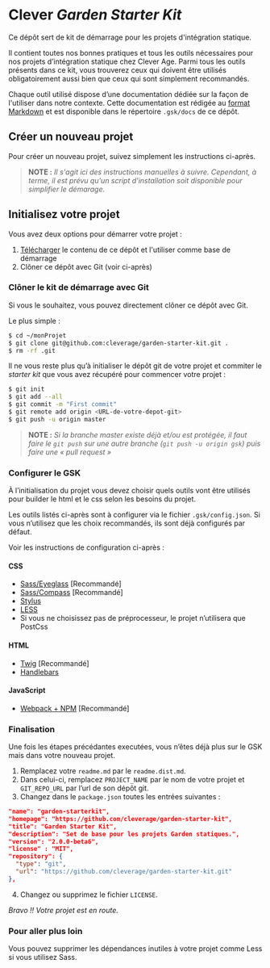 Clever _Garden Starter Kit_
===============================================================================

Ce dépôt sert de kit de démarrage pour les projets d'intégration statique.

Il contient toutes nos bonnes pratiques et tous les outils nécessaires pour
nos projets d’intégration statique chez Clever Age. Parmi tous les outils
présents dans ce kit, vous trouverez ceux qui doivent être utilisés
obligatoirement aussi bien que ceux qui sont simplement recommandés.

Chaque outil utilisé dispose d’une documentation dédiée sur la façon de
l'utiliser dans notre contexte. Cette documentation est rédigée au [format
Markdown](https://daringfireball.net/projects/markdown/syntax) et est disponible dans le répertoire `.gsk/docs` de ce dépôt.


Créer un nouveau projet
-------------------------------------------------------------------------------
Pour créer un nouveau projet, suivez simplement les instructions ci-après.

> **NOTE :** _Il s'agit ici des instructions manuelles à suivre. Cependant, à terme,
  il est prévu qu'un script d'installation soit disponible pour simplifier le démarage._

## Initialisez votre projet
Vous avez deux options pour démarrer votre projet :

1. [Télécharger](https://github.com/cleverage/garden-starter-kit/archive/master.zip) le contenu de ce dépôt et l'utiliser comme base de démarrage
2. Clôner ce dépôt avec Git (voir ci-après)

### Clôner le kit de démarrage avec Git
Si vous le souhaitez, vous pouvez directement clôner ce dépôt avec Git.

Le plus simple :

```bash
$ cd ~/monProjet
$ git clone git@github.com:cleverage/garden-starter-kit.git .
$ rm -rf .git
```

Il ne vous reste plus qu’à initialiser le dépôt git de votre projet et commiter
le _starter kit_ que vous avez récupéré pour commencer votre projet :

```bash
$ git init
$ git add --all
$ git commit -m "First commit"
$ git remote add origin <URL-de-votre-depot-git>
$ git push -u origin master
```

> **NOTE :** _Si la branche master existe déjà et/ou est protégée, il faut faire le `git push` sur une autre branche (`git push -u origin gsk`) puis faire une « pull request »_

### Configurer le GSK

À l’initialisation du projet vous devez choisir quels outils vont être utilisés pour builder le html et le css selon les besoins du projet.

Les outils listés ci-après sont à configurer via le fichier `.gsk/config.json`. Si vous n’utilisez que les choix recommandés, ils sont déjà configurés par défaut.

Voir les instructions de configuration ci-après :

#### CSS
* [Sass/Eyeglass](.gsk/docs/css/eyeglass.md) [Recommandé]
* [Sass/Compass](.gsk/docs/css/sass.md) [Recommandé]
* [Stylus](.gsk/docs/css/stylus.md)
* [LESS](.gsk/docs/css/less.md)
* Si vous ne choisissez pas de préprocesseur, le projet n’utilisera que PostCss

#### HTML
* [Twig](.gsk/docs/html/twig.md) [Recommandé]
* [Handlebars](.gsk/docs/html/handlebars.md)

#### JavaScript
* [Webpack + NPM](.gsk/docs/js/webpack.md) [Recommandé]

### Finalisation

Une fois les étapes précédantes executées, vous n’êtes déjà plus sur le GSK mais dans votre nouveau projet.

1. Remplacez votre `readme.md` par le `readme.dist.md`.
2. Dans celui-ci, remplacez `PROJECT_NAME` par le nom de votre projet et `GIT_REPO_URL` par l’url de son dépôt git.
3. Changez dans le `package.json` toutes les entrées suivantes :

  ```json
  "name": "garden-starterkit",
  "homepage": "https://github.com/cleverage/garden-starter-kit",
  "title": "Garden Starter Kit",
  "description": "Set de base pour les projets Garden statiques.",
  "version": "2.0.0-beta6",
  "license" : "MIT",
  "repository": {
    "type": "git",
    "url": "https://github.com/cleverage/garden-starter-kit.git"
  },
  ```

4. Changez ou supprimez le fichier `LICENSE`.

_Bravo !! Votre projet est en route._

### Pour aller plus loin

Vous pouvez supprimer les dépendances inutiles à votre projet comme Less si vous utilisez Sass.


